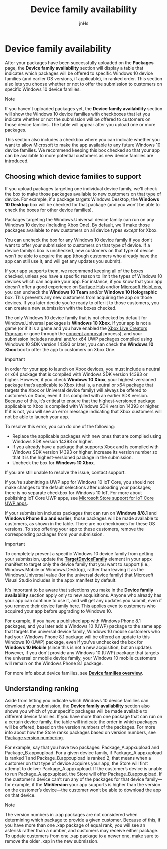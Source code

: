 ﻿---
author: jnHs
Description: After your packages have been successfully uploaded, you'll see a table that indicates which packages will be offered to specific Windows 10 device families (and earlier OS versions, if applicable), in ranked order.
title: Device family availability
ms.author: wdg-dev-content
ms.date: 03/16/2018
ms.topic: article
ms.prod: windows
ms.technology: uwp
keywords: windows 10, uwp, packages, upload, device family availability
ms.localizationpriority: high
---

# Device family availability

After your packages have been successfully uploaded on the **Packages** page, the **Device family availability** section will display a table that indicates which packages will be offered to specific Windows 10 device families (and earlier OS versions, if applicable), in ranked order. This section also lets you choose whether or not to offer the submission to customers on specific Windows 10 device families.

> [!NOTE]
> If you haven't uploaded packages yet, the **Device family availability** section will show the Windows 10 device families with checkboxes that let you indicate whether or not the submission will be offered to customers on those device families. The table will appear after you upload one or more packages.

This section also includes a checkbox where you can indicate whether you want to allow Microsoft to make the app available to any future Windows 10 device families. We recommend keeping this box checked so that your app can be available to more potential customers as new device families are introduced.


## Choosing which device families to support

If you upload packages targeting one individual device family, we'll check the box to make those packages available to new customers on that type of device. For example, if a package targets Windows.Desktop, the **Windows 10 Desktop** box will be checked for that package (and you won't be able to check the boxes for other device families).

Packages targeting the Windows.Universal device family can run on any Windows 10 device (including Xbox One). By default, we'll make those packages available to new customers on all device types *except* for Xbox.

You can uncheck the box for any Windows 10 device family if you don’t want to offer your submission to customers on that type of device. If a device family’s box is unchecked, new customers on that type of device won’t be able to acquire the app (though customers who already have the app can still use it, and will get any updates you submit).

If your app supports them, we recommend keeping all of the boxes checked, unless you have a specific reason to limit the types of Windows 10 devices which can acquire your app. For instance, if you know that your app doesn't offer a good experience on [Surface Hub](https://developer.microsoft.com/windows/surfacehub) and/or [Microsoft HoloLens](http://dev.windows.com/holographic/development_overview), you can uncheck the **Windows 10 Team** and/or **Windows 10 Holographic** box. This prevents any new customers from acquiring the app on those devices. If you later decide you're ready to offer it to those customers, you can create a new submission with the boxes checked.

<span id="xbox" />

The only Windows 10 device family that is not checked by default for Windows.Universal packages is **Windows 10 Xbox**. If your app is not a game (or if it is a game and you have enabled the [Xbox Live Creators Program](../xbox-live/get-started-with-creators/get-started-with-xbox-live-creators.md) or gone through the [concept approval](../gaming/concept-approval.md) process), and your submission includes neutral and/or x64 UWP packages compiled using Windows 10 SDK version 14393 or later, you can check the **Windows 10 Xbox** box to offer the app to customers on Xbox One.

> [!IMPORTANT]
> In order for your app to launch on Xbox devices, you must include a neutral or x64 package that is compiled with Windows SDK version 14393 or higher. However, if you check **Windows 10 Xbox**, your highest-versioned package that’s applicable to Xbox (that is, a neutral or x64 package that targets the Xbox or Universal device family) will always be offered to customers on Xbox, even if it is compiled with an earlier SDK version. Because of this, it’s critical to ensure that the highest-versioned package applicable to Xbox is compiled with Windows SDK version 14393 or higher. If it is not, you will see an error message indicating that Xbox customers will not be able to launch your app. 
> 
> To resolve this error, you can do one of the following:
> -	Replace the applicable packages with new ones that are compiled using Windows SDK version 14393 or higher.
> -	If you already have a package that supports Xbox and is compiled with Windows SDK version 14393 or higher, increase its version number so that it is the highest-versioned package in the submission.
> -	Uncheck the box for **Windows 10 Xbox**.
> 	
> If you are still unable to resolve the issue, contact support.

If you're submitting a UWP app for Windows 10 IoT Core, you should not make changes to the default selections after uploading your packages; there is no separate checkbox for Windows 10 IoT. For more about publishing IoT Core UWP apps, see [Microsoft Store support for IoT Core UWP apps](https://docs.microsoft.com/windows/iot-core/commercialize-your-device/installingandservicing).

If your submission includes packages that can run on **Windows 8/8.1** and **Windows Phone 8.x and earlier**, those packages will be made available to customers, as shown in the table. There are no checkboxes for these OS versions. To stop offering your app to these customers, remove the corresponding packages from your submission.

> [!IMPORTANT]
> To completely prevent a specific Windows 10 device family from getting your submission, update the [**TargetDeviceFamily**](https://docs.microsoft.com/uwp/schemas/appxpackage/uapmanifestschema/element-targetdevicefamily) element in your appx manifest to target only the device family that you want to support (i.e., Windows.Mobile or Windows.Desktop), rather than leaving it as the Windows.Universal value (for the universal device family) that Microsoft Visual Studio includes in the appx manifest by default.

It's important to be aware that selections you make in the **Device family availability** section apply only to new acquisitions. Anyone who already has your app can continue to use it, and will get any updates you submit, even if you remove their device family here. This applies even to customers who acquired your app before upgrading to Windows 10.

For example, if you have a published app with Windows Phone 8.1 packages, and you later add a Windows 10 (UWP) package to the same app that targets the universal device family, Windows 10 mobile customers who had your Windows Phone 8.1 package will be offered an update to this Windows 10 (UWP) package, even if you've unchecked the box for **Windows 10 Mobile** (since this is not a new acquisition, but an update). However, if you don't provide any Windows 10 (UWP) package that targets the universal or mobile device family, your Windows 10 mobile customers will remain on the Windows Phone 8.1 package.

For more info about device families, see [**Device families overview**](https://docs.microsoft.com/uwp/extension-sdks/device-families-overview).

## Understanding ranking

Aside from letting you indicate which Windows 10 device families can download your submission, the **Device family availability** section also shows you which of your specific packages will be made available to different device families. If you have more than one package that can run on a certain device family, the table will indicate the order in which packages will be offered, based on the version numbers of the packages. For more info about how the Store ranks packages based on version numbers, see [Package version numbering](package-version-numbering.md). 

For example, say that you have two packages: Package_A.appxupload and Package_B.appxupload. For a given device family, if Package_A.appxupload is ranked 1 and Package_B.appxupload is ranked 2, that means when a customer on that type of device acquires your app, the Store will first attempt to deliver Package_A.appxupload. If the customer’s device is unable to run Package_A.appxupload, the Store will offer Package_B.appxupload. If the customer’s device can’t run any of the packages for that device family—for example, if the **MinVersion** your app supports is higher than the version on the customer’s device—the customer won’t be able to download the app on that device.

> [!NOTE]
> The version numbers in .xap packages are not considered when determining which package to provide a given customer. Because of this, if you have more than one .xap package of equal rank, you will see an asterisk rather than a number, and customers may receive either package. To update customers from one .xap package to a newer one, make sure to remove the older .xap in the new submission.

